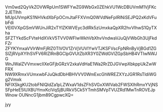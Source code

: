 Vm0wd2QyVkZOVWRpUm1SWFYwZG9WbGx0ZEhkVU1WcDBUVmM1VjFKc2JETlhh
MUpUVmpKS1NHVkdXbFpOCmJtaFFXVmQ0WVdNeFpIRlNiSEJPQ2xKdVFubFdi
VEI0VXpGSmVWUnJiR2xTYlZKWVEyc3dlRk5zUmxkaQpXR2hvVlhwS1QyTXha
SFZTYkdScFVteHdXVkV5TVV0WFIwWkhVbXhvVndwaVJuQjVWbGh3UjFkdFZr
ZFYKYmxaVVlrWmFjRlZ0TlVOV1ZrVjVUVlYwVTJKSFVscFpNRnByVjBGd1ZG
SlZjRVpXYlhSVFV6RlZlRnBGClpGVUtZbXR3Y0ZWdGVIZGpSbHB4VTIwNWJG
WnJWalZVVmxwcllXeGFjbGRzV2xkaVdHaE1Wa2RrZDJGVwpXbkppUkZwWFRX
NW9XRmxVUmxwbFJuQkdDbHBHVVV0WmExcGhWREZXYzJGR1RsTldiWGg2Vmxk
NFlXSkgKU2tobFNIQldZa1pLZWxaV1dsZFhSVGxXWlVab2FWSXlhRmxYVjNS
SFpHeE5lUXBUYmxKclVqSjBURkV5Ck5YTmhSMVpTVUZRd1MwTnROVEJpWnow
OUNncG1jbm89CgpwcXQ=

jyy